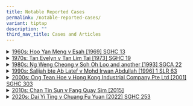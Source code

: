 ```yaml
---
title: Notable Reported Cases
permalink: /notable-reported-cases/
variant: tiptap
description: ""
third_nav_title: Cases and Articles
---
```

<div data-type="detailGroup" class="isomer-accordion isomer-accordion-white">
<details class="isomer-details">
<summary><a href="https://lab.mlaw.gov.sg/files/Hoo_Yan_Meng.pdf" rel="noopener noreferrer nofollow" target="_blank">1960s: Hoo Yan Meng v Esah [1969] SGHC 13</a>
</summary>
<div data-type="detailsContent" class="isomer-details-content">
<p>The Bureau helped the daughter of a deceased statutory tenant from being
evicted from rent-controlled premises. The High Court judgment clarified
the rights of such tenants under s 16(c) of the then-Control of Rent Ordinance
(Cap 242, 1955 Rev Ed).</p>
<p><a href="/files/Hoo_Yan_Meng.pdf" rel="noopener noreferrer nofollow" target="_blank">Hoo Yan Meng v Esah [1969] SGHC 13</a>
</p>
</div>
</details>
<details class="isomer-details">
<summary><a href="https://lab.mlaw.gov.sg/files/Tan_Evelyn.pdf" rel="noopener noreferrer nofollow" target="_blank">1970s: Tan Evelyn v Tan Lim Tai [1973] SGHC 19</a>
</summary>
<div data-type="detailsContent" class="isomer-details-content">
<p>The Bureau helped a “simple, thrifty, homely and uncomplaining kind of
wife” claim her fair share of the matrimonial home which had been purchased
in her husband’s sole name – and which she had helped to pay for, by entrusting
her whole pay packet to him for years.</p>
<p><a href="/files/Tan_Evelyn.pdf" rel="noopener noreferrer nofollow" target="_blank">Tan Evelyn v Tan Lim Tai [1973] SGHC 19</a>
</p>
</div>
</details>
<details class="isomer-details">
<summary><a href="https://lab.mlaw.gov.sg/files/Ng_Weng_Cheong.pdf" rel="noopener noreferrer nofollow" target="_blank">1980s: Ng Weng Cheong v Soh Oh Loo and another [1993] SGCA 22</a>
</summary>
<div data-type="detailsContent" class="isomer-details-content">
<p>The Bureau helped a carpenter obtain some compensation after being hit
by a bus – even though he had been jaywalking. The court ordered the bus
driver to bear 30% of the liability – the first time a jaywalker got compensation
in such circumstances.</p>
<p><a href="/files/Ng_Weng_Cheong.pdf" rel="noopener noreferrer nofollow" target="_blank">Ng Weng Cheong v Soh Oh Loo and another [1993] SGCA 22</a>
</p>
</div>
</details>
<details class="isomer-details">
<summary><a href="https://lab.mlaw.gov.sg/files/Salijah.pdf" rel="noopener noreferrer nofollow" target="_blank">1990s: Salijah bte Ab Latef v Mohd Irwan Abdullah [1996] 1 SLR 63</a>
</summary>
<div data-type="detailsContent" class="isomer-details-content">
<p>The Bureau helped a wife who divorced in the Syariah Court get a court
order for her missing husband to sign documents transferring his share
in the matrimonial home to her, as ordered by the Syariah Court. The Administration
of Muslim Law Act was amended after this case, to allow the Registrar of
the Syariah Court to execute such documents on behalf of defaulting parties.</p>
<p><a href="/files/Salijah.pdf" rel="noopener noreferrer nofollow" target="_blank">Salijah bte Ab Latef v Mohd Irwan Abdullah [1996] 1 SLR 63</a>
</p>
</div>
</details>
<details class="isomer-details">
<summary><a href="https://lab.mlaw.gov.sg/files/Ong_Tean_Hoe.pdf" rel="noopener noreferrer nofollow" target="_blank">2000s: Ong Tean Hoe v Hong Kong Industrial Company Pte Ltd [2001] SGHC 303</a>
</summary>
<div data-type="detailsContent" class="isomer-details-content">
<p>The Bureau helped an industrial machine operator, whose hands were crushed
by a machine at work, to claim compensation (over $700,000) from her employer.</p>
<p><a href="/files/Ong_Tean_Hoe.pdf" rel="noopener noreferrer nofollow" target="_blank">Ong Tean Hoe v Hong Kong Industrial Company Pte Ltd [2001] SGHC 303</a>
</p>
</div>
</details>
<details class="isomer-details">
<summary><a href="https://lab.mlaw.gov.sg/files/Chan_Tin_Sun.pdf" rel="noopener noreferrer nofollow" target="_blank">2010s: Chan Tin Sun v Fang Quay Sim [2015]</a>
</summary>
<div data-type="detailsContent" class="isomer-details-content">
<p>The Bureau helped a wife who poisoned her husband (and went to prison
for it) to get some share of the matrimonial assets. She got 7% less than
she otherwise would have because she poisoned him - but she had contributed
to the family over more than 30 years of marriage and did not deserve to
get nothing.</p>
<p><a href="/files/Chan_Tin_Sun.pdf" rel="noopener noreferrer nofollow" target="_blank">Chan Tin Sun v Fang Quay Sim [2015]</a>
</p>
</div>
</details>
<details class="isomer-details">
<summary><a href="https://lab.mlaw.gov.sg/files/Dai_Yi_Ting.pdf" rel="noopener noreferrer nofollow" target="_blank">2020s: Dai Yi Ting v Chuang Fu Yuan [2022] SGHC 253</a>
</summary>
<div data-type="detailsContent" class="isomer-details-content">
<p>The Bureau helped an e-scooter rider who was sued by his pillion rider
for compensation after an accident. This was a precedent judgment on the
issue of whether to have liability and damages heard separately or together.</p>
<p><a href="/files/Dai_Yi_Ting.pdf" rel="noopener noreferrer nofollow" target="_blank">Dai Yi Ting v Chuang Fu Yuan [2022] SGHC 253</a>
</p>
</div>
</details>
</div>
<p></p>